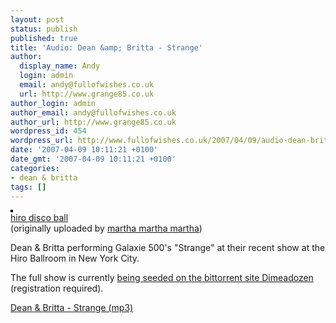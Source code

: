 ```yaml
---
layout: post
status: publish
published: true
title: 'Audio: Dean &amp; Britta - Strange'
author:
  display_name: Andy
  login: admin
  email: andy@fullofwishes.co.uk
  url: http://www.grange85.co.uk
author_login: admin
author_email: andy@fullofwishes.co.uk
author_url: http://www.grange85.co.uk
wordpress_id: 454
wordpress_url: http://www.fullofwishes.co.uk/2007/04/09/audio-dean-britta-strange/
date: '2007-04-09 10:11:21 +0100'
date_gmt: '2007-04-09 10:11:21 +0100'
categories:
- dean & britta
tags: []
---
```

<div class="imagebox-right"><a href="http://www.flickr.com/photos/66185490@N00/446105297/" title="photo sharing"><img src="http://farm1.static.flickr.com/247/446105297_c949dc0c9a_m.jpg" alt="" style="border: solid 2px #000000;" /></a><br/><a href="http://www.flickr.com/photos/66185490@N00/446105297/">hiro disco ball</a><br/>(originally uploaded by <a href="http://www.flickr.com/people/66185490@N00/">martha martha martha</a>)</div>
<p>Dean & Britta performing Galaxie 500's "Strange" at their recent show at the Hiro Ballroom in New York City.</p>
<p>The full show is currently <a href="http://www.dimeadozen.org/torrents-details.php?id=141799">being seeded on the bittorrent site Dimeadozen</a> (registration required).</p>
<p><a href="http://www.box.net/shared/hq2b0hh6l2">Dean &amp; Britta - Strange (mp3)</a></p>
